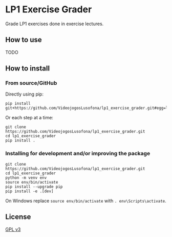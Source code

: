 # LP1 Exercise Grader

Grade LP1 exercises done in exercise lectures.

## How to use

TODO

## How to install

### From source/GitHub

Directly using pip:

```text
pip install git+https://github.com/VideojogosLusofona/lp1_exercise_grader.git#egg=lp1_exercise_grader
```

Or each step at a time:

```text
git clone https://github.com/VideojogosLusofona/lp1_exercise_grader.git
cd lp1_exercise_grader
pip install .
```

### Installing for development and/or improving the package

```text
git clone https://github.com/VideojogosLusofona/lp1_exercise_grader.git
cd lp1_exercise_grader
python -m venv env
source env/bin/activate
pip install --upgrade pip
pip install -e .[dev]
```

On Windows replace `source env/bin/activate` with `. env\Scripts\activate`.

## License

[GPL v3](LICENSE)
